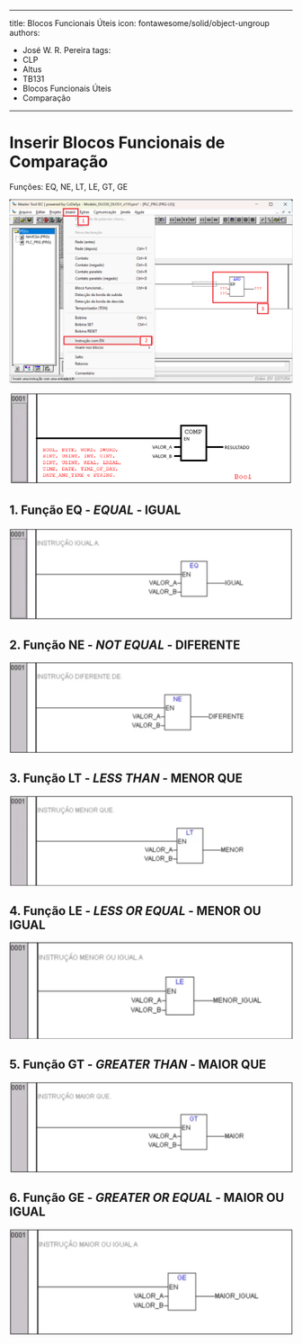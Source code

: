 ---
title: Blocos Funcionais Úteis
icon: fontawesome/solid/object-ungroup
authors:
 - José W. R. Pereira
tags:
 - CLP
 - Altus
 - TB131
 - Blocos Funcionais Úteis
 - Comparação
 ---

# Inserir Blocos Funcionais de Comparação

Funções: EQ, NE, LT, LE, GT, GE

![Inserir Bloco Funcional](./img/1-7_0-inserir_instrucao_EN.png)

![Inserir Bloco Funcional](./img/1-7_1-bf_comparacao.png)


## 1. Função EQ - *EQUAL* - IGUAL

![FB_EQ](./img/1-7_1_1-bf_comparacao_eq.png)

## 2. Função NE - *NOT EQUAL* - DIFERENTE

![FB_NE](./img/1-7_1_2-bf_comparacao_ne.png)

## 3. Função LT - *LESS THAN* - MENOR QUE

![FB_LT](./img/1-7_1_3-bf_comparacao_lt.png)

## 4. Função LE - *LESS OR EQUAL* - MENOR OU IGUAL

![FB_LE](./img/1-7_1_4-bf_comparacao_le.png)

## 5. Função GT - *GREATER THAN* - MAIOR QUE

![FB_GT](./img/1-7_1_5-bf_comparacao_gt.png)

## 6. Função GE - *GREATER OR EQUAL* - MAIOR OU IGUAL

![FB_GE](./img/1-7_1_6-bf_comparacao_ge.png)
